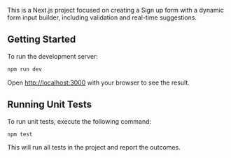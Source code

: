 This is a Next.js project focused on creating a Sign up form with a dynamic form input builder, including validation and real-time suggestions.

## Getting Started

To run the development server:

```bash
npm run dev
```

Open [http://localhost:3000](http://localhost:3000) with your browser to see the result.

## Running Unit Tests

To run unit tests, execute the following command:

```bash
npm test
```

This will run all tests in the project and report the outcomes.